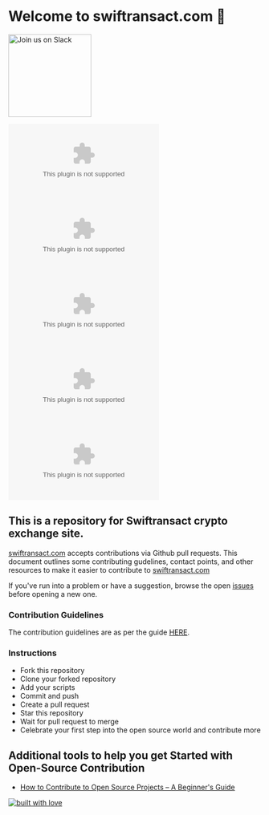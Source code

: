 # Welcome to swiftransact.com 👋

<a href="https://app.slack.com/client/T03UHJJPQKU/C03U31T7HCP">
<img alt="Join us on Slack" src="https://raw.githubusercontent.com/netlify/netlify-cms/master/website/static/img/slack.png" width="165"/>
</a>

![Contributors](https://img.shields.io/github/contributors/swiftransact/swiftransact.com)
![Forks](https://img.shields.io/github/forks/swiftransact/swiftransact.com)
![Stars](https://img.shields.io/github/stars/swiftransact/swiftransact.com)
![Licence](https://img.shields.io/github/license/swiftransact/swiftransact.com)
![Issues](https://img.shields.io/github/issues/swiftransact/swiftransact.com)

## This is a repository for Swiftransact crypto exchange site.

[swiftransact.com](https://www.swiftransact.com/) accepts contributions via Github pull requests.
This document outlines some contributing gudelines, contact points, and other resources to make it easier to contribute to [swiftransact.com](https://www.swiftransact.com/)

If you've run into a problem or have a suggestion, browse the open [issues](https://github.com/swiftransact/swiftransact.com/issues) before opening a new one.

### Contribution Guidelines

The contribution guidelines are as per the guide [HERE](https://github.com/swiftransact/swiftransact.com/blob/main/CONTRIBUTING.md).

### Instructions

- Fork this repository
- Clone your forked repository
- Add your scripts
- Commit and push
- Create a pull request
- Star this repository
- Wait for pull request to merge
- Celebrate your first step into the open source world and contribute more

## Additional tools to help you get Started with Open-Source Contribution

- [How to Contribute to Open Source Projects – A Beginner's Guide](https://www.freecodecamp.org/news/how-to-contribute-to-open-source-projects-beginners-guide/)

[![built with love](https://forthebadge.com/images/badges/built-with-love.svg)](https://www.swiftransact.com/)
